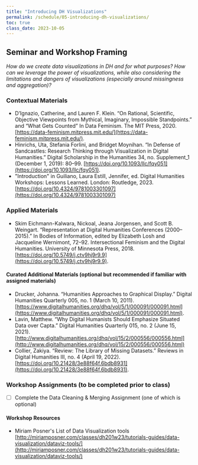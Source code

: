 ```yaml
---
title: "Introducing DH Visualizations"
permalink: /schedule/05-introducing-dh-visualizations/
toc: true
class_date: 2023-10-05
---
```


## Seminar and Workshop Framing

*How do we create data visualizations in DH and for what purposes? How can we leverage the power of visualizations, while also considering the limitations and dangers of visualizations (especially around missingness and aggregation)?*

### Contextual Materials

- D’Ignazio, Catherine, and Lauren F. Klein. “On Rational, Scientific, Objective Viewpoints from Mythical, Imaginary, Impossible Standpoints.” and “What Gets Counted”  In Data Feminism. The MIT Press, 2020. [https://data-feminism.mitpress.mit.edu/](https://data-feminism.mitpress.mit.edu/).
- Hinrichs, Uta, Stefania Forlini, and Bridget Moynihan. “In Defense of Sandcastles: Research Thinking through Visualization in Digital Humanities.” Digital Scholarship in the Humanities 34, no. Supplement_1 (December 1, 2019): 80–99. [https://doi.org/10.1093/llc/fqy051](https://doi.org/10.1093/llc/fqy051).
- "Introduction" in Guiliano, Laura Estill, Jennifer, ed. Digital Humanities Workshops: Lessons Learned. London: Routledge, 2023. [https://doi.org/10.4324/9781003301097](https://doi.org/10.4324/9781003301097) 

### Applied Materials

- Skim Eichmann-Kalwara, Nickoal, Jeana Jorgensen, and Scott B. Weingart. “Representation at Digital Humanities Conferences (2000–2015).” In Bodies of Information, edited by Elizabeth Losh and Jacqueline Wernimont, 72–92. Intersectional Feminism and the Digital Humanities. University of Minnesota Press, 2018. [https://doi.org/10.5749/j.ctv9hj9r9.9](https://doi.org/10.5749/j.ctv9hj9r9.9).

#### Curated Additional Materials (optional but recommended if familiar with assigned materials)

- Drucker, Johanna. “Humanities Approaches to Graphical Display.” Digital Humanities Quarterly 005, no. 1 (March 10, 2011). [https://www.digitalhumanities.org/dhq/vol/5/1/000091/000091.html](https://www.digitalhumanities.org/dhq/vol/5/1/000091/000091.html).
- Lavin, Matthew. “Why Digital Humanists Should Emphasize Situated Data over Capta.” Digital Humanities Quarterly 015, no. 2 (June 15, 2021). [http://www.digitalhumanities.org/dhq/vol/15/2/000556/000556.html](http://www.digitalhumanities.org/dhq/vol/15/2/000556/000556.html)
- Collier, Zakiya. “Review: The Library of Missing Datasets.” Reviews in Digital Humanities III, no. 4 (April 19, 2022). [https://doi.org/10.21428/3e88f64f.6bdb8931](https://doi.org/10.21428/3e88f64f.6bdb8931).

### Workshop Assignments (to be completed prior to class)

- [ ] Complete the Data Cleaning & Merging Assignment (one of which is optional)

#### Workshop Resources

- Miriam Posner's List of Data Visualization tools [http://miriamposner.com/classes/dh201w23/tutorials-guides/data-visualization/dataviz-tools/](http://miriamposner.com/classes/dh201w23/tutorials-guides/data-visualization/dataviz-tools/)


